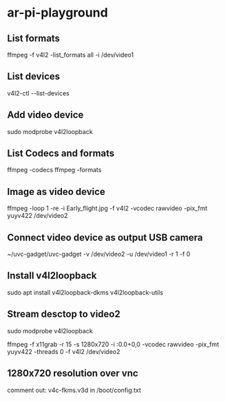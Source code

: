 # ar-pi-playground



## List formats
ffmpeg -f v4l2 -list_formats all -i /dev/video1

## List devices
v4l2-ctl --list-devices

## Add video device
sudo modprobe v4l2loopback

## List Codecs and formats
ffmpeg -codecs
ffmpeg -formats

## Image as video device
ffmpeg -loop 1 -re -i Early_flight.jpg -f v4l2 -vcodec rawvideo -pix_fmt yuyv422 /dev/video2

## Connect video device as output USB camera
~/uvc-gadget/uvc-gadget -v /dev/video2 -u /dev/video1 -r 1 -f 0

## Install v4l2loopback
sudo apt install v4l2loopback-dkms v4l2loopback-utils

## Stream desctop to video2
sudo modprobe v4l2loopback

ffmpeg -f x11grab -r 15 -s 1280x720 -i :0.0+0,0 -vcodec rawvideo -pix_fmt yuyv422 -threads 0 -f v4l2 /dev/video2

## 1280x720 resolution over vnc

comment out:
v4c-fkms.v3d
in /boot/config.txt

